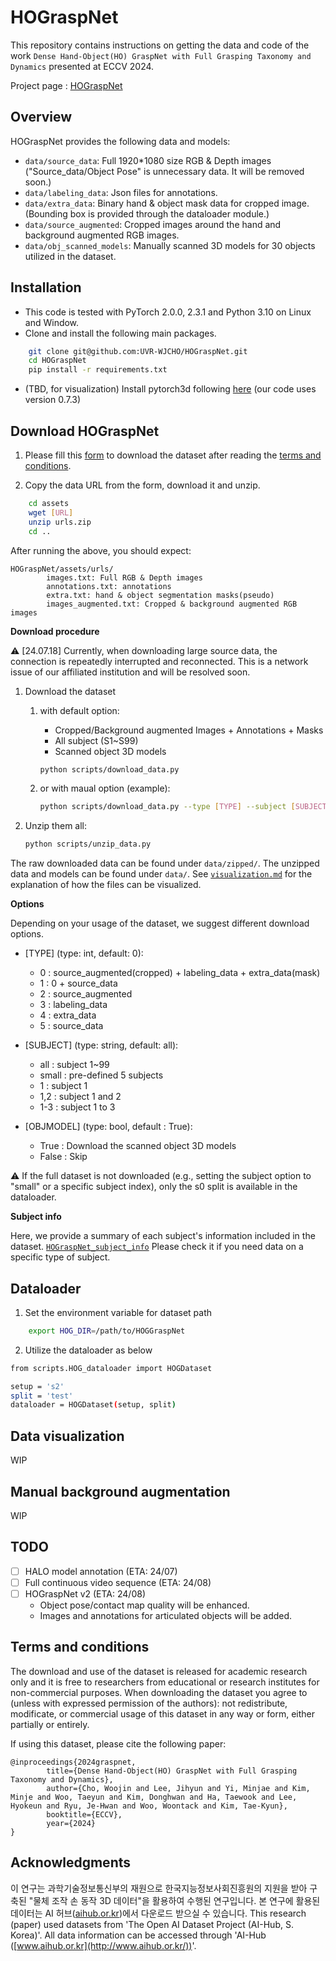 # HOGraspNet
This repository contains instructions on getting the data and code of the work `Dense Hand-Object(HO) GraspNet with Full Grasping Taxonomy and Dynamics` presented at ECCV 2024.

Project page : [HOGraspNet](https://hograspnet2024.github.io/)


## Overview
HOGraspNet provides the following data and models:
- `data/source_data`: Full 1920*1080 size RGB & Depth images ("Source_data/Object Pose" is unnecessary data. It will be removed soon.)
- `data/labeling_data`: Json files for annotations.
- `data/extra_data`: Binary hand & object mask data for cropped image. (Bounding box is provided through the dataloader module.)
- `data/source_augmented`: Cropped images around the hand and background augmented RGB images.
- `data/obj_scanned_models`: Manually scanned 3D models for 30 objects utilized in the dataset.

<!-- See [`data_structure.md`](./docs/data_structure.md) for an explanation of the data you will download. -->

## Installation

- This code is tested with PyTorch 2.0.0, 2.3.1 and Python 3.10 on Linux and Window.
- Clone and install the following main packages.
```bash
    git clone git@github.com:UVR-WJCHO/HOGraspNet.git
    cd HOGraspNet
	pip install -r requirements.txt
```
- (TBD, for visualization) Install pytorch3d following [here](https://github.com/facebookresearch/pytorch3d) (our code uses version 0.7.3)



## Download HOGraspNet

1. Please fill this [form](https://forms.gle/UqH15zN2PiBGQDUs7) to download the dataset after reading the [terms and conditions](#terms).

2. Copy the data URL from the form, download it and unzip.

```bash
    cd assets
    wget [URL]
    unzip urls.zip
    cd ..
```


After running the above, you should expect:
<!-- HOGraspNet/assets/checksum.json -->
```
HOGraspNet/assets/urls/
        images.txt: Full RGB & Depth images
        annotations.txt: annotations
        extra.txt: hand & object segmentation masks(pseudo)
        images_augmented.txt: Cropped & background augmented RGB images

```

**Download procedure**

⚠️ [24.07.18] Currently, when downloading large source data, the connection is repeatedly interrupted and reconnected. This is a network issue of our affiliated institution and will be resolved soon.


1. Download the dataset 
	1. with default option: 
		- Cropped/Background augmented Images + Annotations + Masks
		- All subject (S1~S99)
		- Scanned object 3D models

		```bash
		python scripts/download_data.py
		```

	2. or with maual option (example): 
		```bash
		python scripts/download_data.py --type [TYPE] --subject [SUBJECT] --objModel [OBJMODEL]
		```

2. Unzip them all:
	```bash
	python scripts/unzip_data.py
	```

The raw downloaded data can be found under `data/zipped/`. The unzipped data and models can be found under `data/`. See [`visualization.md`](./docs/visualization.md) for the explanation of how the files can be visualized.


**Options**

Depending on your usage of the dataset, we suggest different download options. 


* [TYPE] (type: int, default: 0): 
    * 0 : source_augmented(cropped) + labeling_data + extra_data(mask)
    * 1 : 0 + source_data
    * 2 : source_augmented
    * 3 : labeling_data
    * 4 : extra_data
    * 5 : source_data

* [SUBJECT] (type: string, default: all): 
    * all : subject 1~99
    * small : pre-defined 5 subjects
    * 1 : subject 1
    * 1,2 : subject 1 and 2
    * 1-3 : subject 1 to 3
        
* [OBJMODEL] (type: bool, default : True): 
    * True : Download the scanned object 3D models
    * False : Skip

⚠️ If the full dataset is not downloaded (e.g., setting the subject option to "small" or a specific subject index), only the s0 split is available in the dataloader.


**Subject info**

Here, we provide a summary of each subject's information included in the dataset. [`HOGraspNet_subject_info`](./assets/HOGraspNet_subject_info.csv)
Please check it if you need data on a specific type of subject.



## Dataloader

1. Set the environment variable for dataset path
```bash
	export HOG_DIR=/path/to/HOGGraspNet
```

2. Utilize the dataloader as below

```bash
from scripts.HOG_dataloader import HOGDataset

setup = 's2'
split = 'test'
dataloader = HOGDataset(setup, split)
```


## Data visualization

WIP

## Manual background augmentation

WIP

## TODO ##

<!-- - [ ] An uncompleted task
- [x] A completed task -->

- [ ] HALO model annotation (ETA: 24/07)
- [ ] Full continuous video sequence (ETA: 24/08)
- [ ] HOGraspNet v2 (ETA: 24/08)
	- Object pose/contact map quality will be enhanced.
	- Images and annotations for articulated objects will be added.


## Terms and conditions
<a name="terms"></a>
The download and use of the dataset is released for academic research only and it is free to researchers from educational or research institutes for non-commercial purposes. When downloading the dataset you agree to (unless with expressed permission of the authors): not redistribute, modificate, or commercial usage of this dataset in any way or form, either partially or entirely.

If using this dataset, please cite the following paper:

```
@inproceedings{2024graspnet,
        title={Dense Hand-Object(HO) GraspNet with Full Grasping Taxonomy and Dynamics},
        author={Cho, Woojin and Lee, Jihyun and Yi, Minjae and Kim, Minje and Woo, Taeyun and Kim, Donghwan and Ha, Taewook and Lee, Hyokeun and Ryu, Je-Hwan and Woo, Woontack and Kim, Tae-Kyun},
        booktitle={ECCV},
        year={2024}
}
```

## Acknowledgments
이 연구는 과학기술정보통신부의 재원으로 한국지능정보사회진흥원의 지원을 받아 구축된 "물체 조작 손 동작 3D 데이터"을 활용하여 수행된 연구입니다.
본 연구에 활용된 데이터는 AI 허브([aihub.or.kr](http://aihub.or.kr/))에서 다운로드 받으실 수 있습니다.
This research (paper) used datasets from 'The Open AI Dataset Project (AI-Hub, S. Korea)'.
All data information can be accessed through 'AI-Hub ([www.aihub.or.kr](http://www.aihub.or.kr/))'.
